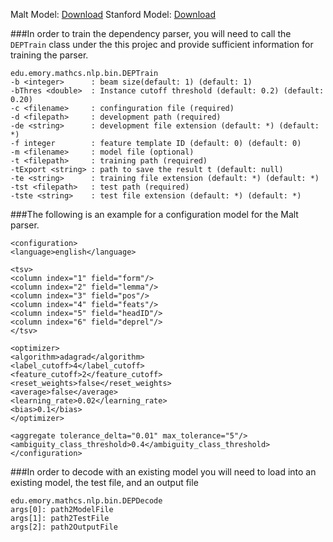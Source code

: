 Malt Model: [Download](https://drive.google.com/file/d/0B3akpSg7pbnLUlBWVjUyLUdaOEk/view?usp=sharing)
Stanford Model: [Download](https://drive.google.com/file/d/0B3akpSg7pbnLQkNfWmNEZXdHaUE/view?usp=sharing)

###In order to train the dependency parser, you will need to call the `DEPTrain` class under the this projec and provide sufficient information for training the parser.

```
edu.emory.mathcs.nlp.bin.DEPTrain
-b <integer>      : beam size(default: 1) (default: 1)
-bThres <double>  : Instance cutoff threshold (default: 0.2) (default: 0.20)
-c <filename>     : confinguration file (required)
-d <filepath>     : development path (required)
-de <string>      : development file extension (default: *) (default: *)
-f integer        : feature template ID (default: 0) (default: 0)
-m <filename>     : model file (optional)
-t <filepath>     : training path (required)
-tExport <string> : path to save the result t (default: null)
-te <string>      : training file extension (default: *) (default: *)
-tst <filepath>   : test path (required)
-tste <string>    : test file extension (default: *) (default: *)
```


###The following is an example for a configuration model for the Malt parser.
```
<configuration>
<language>english</language>

<tsv>
<column index="1" field="form"/>
<column index="2" field="lemma"/>
<column index="3" field="pos"/>
<column index="4" field="feats"/>
<column index="5" field="headID"/>
<column index="6" field="deprel"/>
</tsv>

<optimizer>
<algorithm>adagrad</algorithm>
<label_cutoff>4</label_cutoff>
<feature_cutoff>2</feature_cutoff>
<reset_weights>false</reset_weights>
<average>false</average>
<learning_rate>0.02</learning_rate>
<bias>0.1</bias>
</optimizer>

<aggregate tolerance_delta="0.01" max_tolerance="5"/>
<ambiguity_class_threshold>0.4</ambiguity_class_threshold>
</configuration>
```

###In order to decode with an existing model you will need to load into an existing model, the test file, and an output file

```
edu.emory.mathcs.nlp.bin.DEPDecode 
args[0]: path2ModelFile
args[1]: path2TestFile
args[2]: path2OutputFile
```
